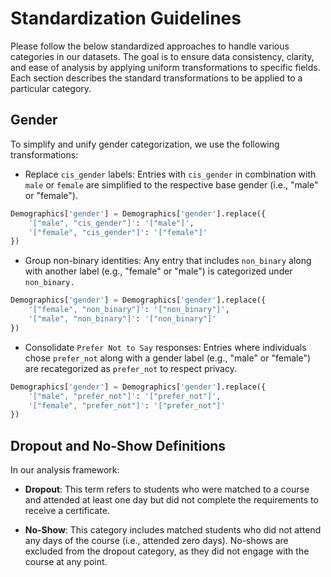 # Standardization Guidelines

Please follow the below standardized approaches to handle various categories in our datasets. 
The goal is to ensure data consistency, clarity, and ease of analysis by applying uniform transformations to specific fields. 
Each section describes the standard transformations to be applied to a particular category.


## Gender
To simplify and unify gender categorization, we use the following transformations:

- Replace `cis_gender` labels: Entries with `cis_gender` in combination with `male` or `female` are simplified to the respective base gender (i.e., "male" or "female").

```python
Demographics['gender'] = Demographics['gender'].replace({
    '["male", "cis_gender"]': '["male"]', 
    '["female", "cis_gender"]': '["female"]'
})
```

- Group non-binary identities: Any entry that includes `non_binary` along with another label (e.g., "female" or "male") is categorized under `non_binary.`
```python
Demographics['gender'] = Demographics['gender'].replace({
    '["female", "non_binary"]': '["non_binary"]',
    '["male", "non_binary"]': '["non_binary"]'
})
```

- Consolidate `Prefer Not to Say` responses: Entries where individuals chose `prefer_not` along with a gender label (e.g., "male" or "female") are recategorized as `prefer_not` to respect privacy.
```python
Demographics['gender'] = Demographics['gender'].replace({
    '["male", "prefer_not"]': '["prefer_not"]',
    '["female", "prefer_not"]': '["prefer_not"]'
})
```

## Dropout and No-Show Definitions

In our analysis framework:
- **Dropout**: This term refers to students who were matched to a course and attended at least one day but did not complete the requirements to receive a certificate.

- **No-Show**: This category includes matched students who did not attend any days of the course (i.e., attended zero days). No-shows are excluded from the dropout category, as they did not engage with the course at any point.

